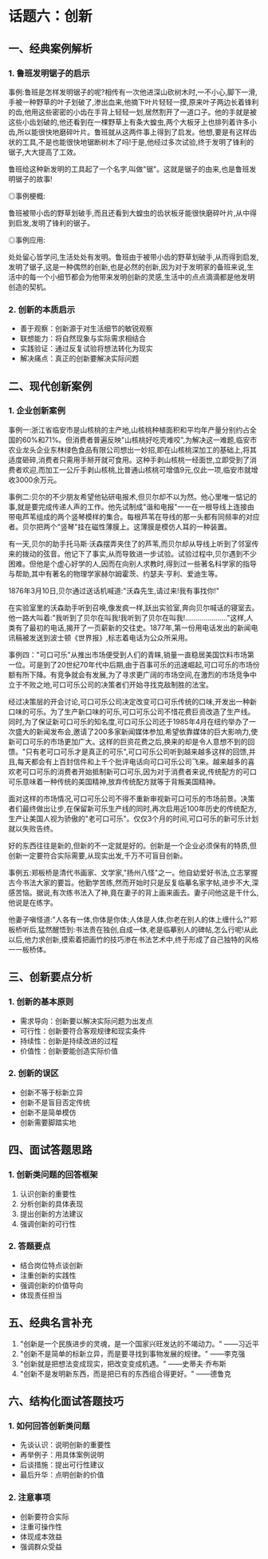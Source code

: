 # 话题六：创新

## 一、经典案例解析

### 1. 鲁班发明锯子的启示
事例:鲁班是怎样发明锯子的呢?相传有一次他进深山砍树木时,一不小心,脚下一滑,手被一种野草的叶子划破了,渗出血来,他摘下叶片轻轻一摸,原来叶子两边长着锋利的齿,他用这些密密的小齿在手背上轻轻一划,居然割开了一道口子。他的手就是被这些小齿划破的,他还看到在一棵野草上有条大蝗虫,两个大板牙上也排列着许多小齿,所以能很快地磨碎叶片。鲁班就从这两件事上得到了启发。他想,要是有这样齿状的工具,不是也能很快地锯断树木了吗!于是,他经过多次试验,终于发明了锋利的锯子,大大提高了工效。

鲁班给这种新发明的工具起了一个名字,叫做"锯"。这就是锯子的由来,也是鲁班发明锯子的故事!

◎事例梗概:

鲁班被带小齿的野草划破手,而且还看到大蝗虫的齿状板牙能很快磨碎叶片,从中得到启发,发明了锋利的锯子。

◎事例应用:

处处留心皆学问,生活处处有发明。鲁班由于被带小齿的野草划破手,从而得到启发,发明了锯子,这是一种偶然的创新,也是必然的创新,因为对于发明家的备班来说,生活中的每一个小细节都会为他带来发明创新的灵感,生活中的点点滴滴都是他发明创造的契机。

### 2. 创新的本质启示
- 善于观察：创新源于对生活细节的敏锐观察
- 联想能力：将自然现象与实际需求相结合
- 实践验证：通过反复试验将想法转化为现实
- 解决痛点：真正的创新要解决实际问题

## 二、现代创新案例

### 1. 企业创新案例
事例一:浙江省临安市是山核桃的主产地,山核桃种植面积和平均年产量分别约占全国的60%和71%。但消费者普遍反映"山核桃好吃壳难咬",为解决这一难题,临安市农业龙头企业东林绿色食品有限公司想出一妙招,即在山核桃深加工的基础上,将其适度砸碎,消费者只需用手掰开就可食用。这种手剥山核桃一经面世,立即受到了消费者欢迎,而加工一公斤手剥山核桃,比普通山核桃可增值9元,仅此一项,临安市就增收3000余万元。

事例二:贝尔的不少朋友希望他钻研电报术,但贝尔却不以为然。他心里唯一惦记的事,就是要完成传递人声的工作。他先试制成"谐和电报"一一在一根导线上连接由带电芦苇组成的两个竖琴模样的集合。每根芦苇在导线的那一头都有同频率的对应者。贝尔把两个"竖琴"挂在磁性薄膜上。这薄膜是模仿人耳的一种装置。

有一天,贝尔的助手托马斯·沃森摆弄夹住了的芦苇,而贝尔却从导线上听到了邻室传来的拨动的弦音。他记下了事实,从而导致进一步试验。试验过程中,贝尔遇到不少困难。但他是个虚心好学的人,因而在向别人求教时,得到过一些著名科学家的指导与帮助,其中有著名的物理学家赫尔姆霍茨、约瑟夫·亨利、爱迪生等。

1876年3月10日,贝尔通过送话机喊道:"沃森先生,请过来!我有事找你!"

在实验室里的沃森助手听到召唤,像发疯一样,跃出实验室,奔向贝尔喊话的寝室去。他一路大叫着:"我听到了贝尔在叫我!我听到了贝尔在叫我!…………………"这样,人类有了最初的电话,揭开了一页薪新的交往史。1877年,第一份用电话发出的新闻电讯稿被发送到波士顿《世界报》,标志着电话为公众所采用。

事例四："可口可乐"从推出市场便受到人们的青睐,销量一直稳居美国饮料市场第一位。可是到了20世纪70年代中后期,由于百事可乐的迅速崛起,可口可乐的市场份额有所下降。有竞争就会有发展,为了寻求更广阔的市场空间,在激烈的市场竞争中立于不败之地,可口可乐公司的决策者们开始寻找克敌制胜的法宝。

经过决策层的开会讨论,可口可乐公司决定改变可口可乐传统的口味,开发出一种新口味的可乐。为了生产新口味的可乐,可口可乐公司不惜花费巨资改造了生产线。同时,为了保证新可口可乐的知名度,可口可乐公司还于1985年4月在纽约举办了一次盛大的新闻发布会,邀请了200多家新闻媒体参加,希望依靠媒体的巨大影响力,使新可口可乐的市场更加广大。这样的巨资花费之后,换来的却是令人意想不到的回馈。"只有老可口可乐才是真正的可乐",可口可乐公司听到越来越多这样的回馈,并且,每天都会有上百封信件和上千个批评电话向可口可乐公司飞来。越来越多的喜欢老可口可乐的消费者开始抵制新可口可乐,因为对于消费者来说,传统配方的可口可乐意味着一种传统的美国精神,放弃传统配方就等于背叛美国精神。

面对这样的市场情况,可口可乐公司不得不重新审视新可口可乐的市场前景。决策者们最终做出让步,在保留新可乐生产线的同时,再次启用近100年历史的传统配方,生产让美国人视为骄傲的"老可口可乐"。仅仅3个月的时间,可口可乐的新可乐计划就以失败告终。

好的东西往往是新的,但新的不一定就是好的。创新是一个企业必须保有的特质,但创新一定要符合实际需要,从现实出发,千万不可盲目创新。

事例五:郑板桥是清代书画家、文学家,"扬州八怪"之一。他自幼爱好书法,立志掌握古今书法大家的要旨。他勤学苦练,然而开始时只是反复临摹名家字帖,进步不大,深感苦恼。据说,有次练书法入了神,竟在妻子的背上画来画去。妻子问他这是干什么,他说是在练字。

他妻子嗔怪道:"人各有一体,你体是你体;人体是人体,你老在别人的体上缠什么?"郑板桥听后,猛然醒悟到:书法贵在独创,自成一体,老是临摹别人的碑帖,怎么行呢!从此以后,他力求创新,摸索着把画竹的技巧渗在书法艺术中,终于形成了自己独特的风格一一板桥体。

## 三、创新要点分析

### 1. 创新的基本原则
- 需求导向：创新要以解决实际问题为出发点
- 可行性：创新要符合客观规律和现实条件
- 持续性：创新是持续改进的过程
- 价值性：创新要能创造实际价值

### 2. 创新的误区
- 创新不等于标新立异
- 创新不是盲目否定传统
- 创新不是简单模仿
- 创新需要脚踏实地

## 四、面试答题思路

### 1. 创新类问题的回答框架
1. 认识创新的重要性
2. 分析创新的具体表现
3. 提出创新的方法建议
4. 强调创新的可行性

### 2. 答题要点
- 结合岗位特点谈创新
- 注重创新的实践性
- 强调创新的价值导向
- 体现责任担当

## 五、经典名言补充

1. "创新是一个民族进步的灵魂，是一个国家兴旺发达的不竭动力。" ——习近平
2. "创新不是简单的标新立异，而是要寻找到事物发展的规律。" ——李克强
3. "创新就是把想法变成现实，把改变变成机遇。" ——史蒂夫·乔布斯
4. "创新不是发明新东西，而是把已有的东西组合得更好。" ——德鲁克

## 六、结构化面试答题技巧

### 1. 如何回答创新类问题
- 先谈认识：说明创新的重要性
- 再举例子：用具体案例说明
- 后谈措施：提出可行性建议
- 最后升华：点明创新的价值

### 2. 注意事项
- 创新要符合实际
- 注重可操作性
- 体现成本效益
- 强调群众受益
